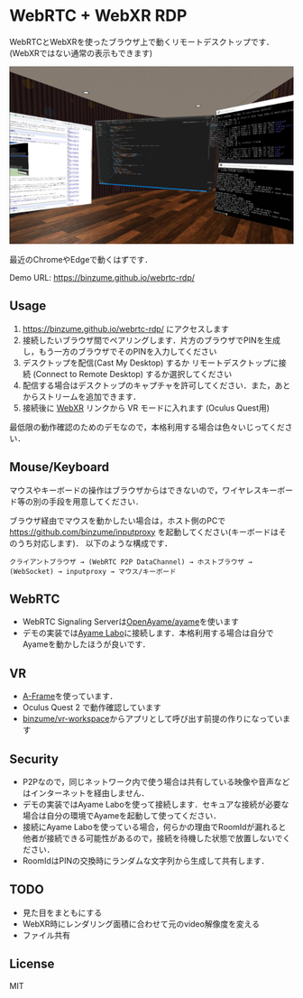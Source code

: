 # WebRTC + WebXR RDP

WebRTCとWebXRを使ったブラウザ上で動くリモートデスクトップです．(WebXRではない通常の表示もできます)

![Screenshot](screenshot-xr.png)


最近のChromeやEdgeで動くはずです．

Demo URL: https://binzume.github.io/webrtc-rdp/

## Usage

1. https://binzume.github.io/webrtc-rdp/ にアクセスします
2. 接続したいブラウザ間でペアリングします．片方のブラウザでPINを生成し，もう一方のブラウザでそのPINを入力してください
3. デスクトップを配信(Cast My Desktop) するか リモートデスクトップに接続 (Connect to Remote Desktop) するか選択してください
4. 配信する場合はデスクトップのキャプチャを許可してください．また，あとからストリームを追加できます．
5. 接続後に [WebXR](https://binzume.github.io/webrtc-rdp/webxr/) リンクから VR モードに入れます (Oculus Quest用)

最低限の動作確認のためのデモなので，本格利用する場合は色々いじってください．

## Mouse/Keyboard

マウスやキーボードの操作はブラウザからはできないので，ワイヤレスキーボード等の別の手段を用意してください．

ブラウザ経由でマウスを動かしたい場合は，ホスト側のPCで https://github.com/binzume/inputproxy を起動してください(キーボードはそのうち対応します)．
以下のような構成です．

```
クライアントブラウザ → (WebRTC P2P DataChannel) → ホストブラウザ → (WebSocket) → inputproxy → マウス/キーボード
```

## WebRTC

- WebRTC Signaling Serverは[OpenAyame/ayame](https://github.com/OpenAyame/ayame)を使います
- デモの実装では[Ayame Labo](https://ayame-labo.shiguredo.jp/)に接続します．本格利用する場合は自分でAyameを動かしたほうが良いです．

## VR

- [A-Frame](https://aframe.io/)を使っています．
- Oculus Quest 2 で動作確認しています
- [binzume/vr-workspace](https://github.com/binzume/vr-workspace)からアプリとして呼び出す前提の作りになっています

## Security

- P2Pなので，同じネットワーク内で使う場合は共有している映像や音声などはインターネットを経由しません．
- デモの実装ではAyame Laboを使って接続します．セキュアな接続が必要な場合は自分の環境でAyameを起動して使ってください．
- 接続にAyame Laboを使っている場合，何らかの理由でRoomIdが漏れると他者が接続できる可能性があるので，接続を待機した状態で放置しないでください．
- RoomIdはPINの交換時にランダムな文字列から生成して共有します．

## TODO

- 見た目をまともにする
- WebXR時にレンダリング面積に合わせて元のvideo解像度を変える
- ファイル共有

## License

MIT
